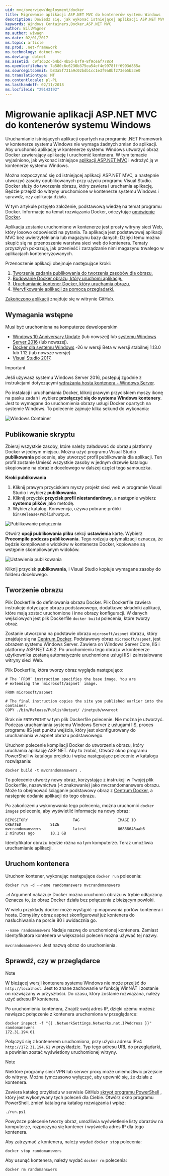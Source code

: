 ```yaml
---
uid: mvc/overview/deployment/docker
title: Migrowanie aplikacji ASP.NET MVC do kontenerów systemu Windows
description: Dowiedz się, jak wykonać istniejącej aplikacji ASP.NET MVC i uruchom go w kontenerze Docker systemu Windows
keywords: Windows Containers,Docker,ASP.NET MVC
author: BillWagner
ms.author: wiwagn
ms.date: 02/01/2017
ms.topic: article
ms.prod: .net-framework
ms.technology: dotnet-mvc
ms.devlang: dotnet
ms.assetid: c9f1d52c-b4bd-4b5d-b7f9-8f9ceaf778c4
ms.openlocfilehash: 7a580c6c6236b375ea54ef4e9978fff6993d885a
ms.sourcegitcommit: b83a5f731a9c02bdb1cc1e3f9a8bf273eb5b33e0
ms.translationtype: MT
ms.contentlocale: pl-PL
ms.lasthandoff: 02/11/2018
ms.locfileid: "29143192"
---
```

# <a name="migrating-aspnet-mvc-applications-to-windows-containers"></a>Migrowanie aplikacji ASP.NET MVC do kontenerów systemu Windows

Uruchamianie istniejących aplikacji opartych na programie .NET Framework w kontenerze systemu Windows nie wymaga żadnych zmian do aplikacji. Aby uruchomić aplikację w kontenerze systemu Windows utworzyć obraz Docker zawierający aplikację i uruchomić kontenera. W tym temacie wyjaśniono, jak wykonać istniejące [aplikacji ASP.NET MVC](http://www.asp.net/mvc) i wdrożyć ją w kontenerze systemu Windows.

Można rozpoczynać się od istniejącej aplikacji ASP.NET MVC, a następnie utworzyć zasoby opublikowanych przy użyciu programu Visual Studio. Docker służy do tworzenia obrazu, który zawiera i uruchamia aplikację. Będzie przejdź do witryny uruchomione w kontenerze systemu Windows i sprawdź, czy aplikacja działa.

W tym artykule przyjęto założenie, podstawową wiedzę na temat programu Docker. Informacje na temat rozwiązania Docker, odczytując [omówienie Docker](https://docs.docker.com/engine/understanding-docker/).

Aplikacja zostanie uruchomione w kontenerze jest prosty witryny sieci Web, który losowo odpowiedzi na pytania. Ta aplikacja jest podstawowej aplikacji MVC bez uwierzytelniania lub magazynu bazy danych; Dzięki temu można skupić się na przenoszenie warstwa sieci web do kontenera. Tematy przyszłych pokazują, jak przenieść i zarządzanie nimi magazynu trwałego w aplikacjach konteneryzowanych.

Przenoszenie aplikacji obejmuje następujące kroki:

1. [Tworzenie zadania publikowania do tworzenia zasobów dla obrazu.](#publish-script)
1. [Budowanie Docker obrazu, który uruchomi aplikację.](#build-the-image)
1. [Uruchamianie kontener Docker, który uruchamia obrazu.](#start-a-container)
1. [Weryfikowanie aplikacji za pomocą przeglądarki.](#verify-in-the-browser)

[Zakończono aplikacji](https://github.com/dotnet/docs/tree/master/samples/framework/docker/MVCRandomAnswerGenerator) znajduje się w witrynie GitHub.

## <a name="prerequisites"></a>Wymagania wstępne

Musi być uruchomiona na komputerze deweloperskim

- [Windows 10 Anniversary Update](https://www.microsoft.com/software-download/windows10/) (lub nowszej) lub [systemu Windows Server 2016](https://www.microsoft.com/cloud-platform/windows-server) (lub nowszej).
- [Docker dla systemu Windows](https://docs.docker.com/docker-for-windows/) -26 w wersji Beta w wersji stabilnej 1.13.0 lub 1.12 (lub nowsze wersje)
- [Visual Studio 2017](https://www.visualstudio.com/visual-studio-homepage-vs.aspx).

> [!IMPORTANT]
> Jeśli używasz systemu Windows Server 2016, postępuj zgodnie z instrukcjami dotyczącymi [wdrażania hosta kontenera - Windows Server](https://msdn.microsoft.com/virtualization/windowscontainers/deployment/deployment).

Po instalacji i uruchamiania Docker, kliknij prawym przyciskiem myszy ikonę na pasku zadań i wybierz **przełączyć się do systemu Windows kontenery**. Jest to wymagane do uruchomienia obrazy usługi Docker opartych na systemie Windows. To polecenie zajmuje kilka sekund do wykonania:

![Windows Container][windows-container]

## <a name="publish-script"></a>Publikowanie skryptu

Zbieraj wszystkie zasoby, które należy załadować do obrazu platformy Docker w jednym miejscu. Można użyć programu Visual Studio **publikowania** polecenie, aby utworzyć profil publikowania dla aplikacji. Ten profil zostanie Umieść wszystkie zasoby w jednym drzewie katalogu skopiowane na obrazie docelowego w dalszej części tego samouczka.

**Kroki publikowania**

1. Kliknij prawym przyciskiem myszy projekt sieci web w programie Visual Studio i wybierz **publikowania**.
1. Kliknij przycisk **przycisk profil niestandardowy**, a następnie wybierz **systemu plików** jako metodę.
1. Wybierz katalog. Konwencja, używa pobrane próbki `bin\Release\PublishOutput`.

![Publikowanie połączenia][publish-connection]

Otwórz **opcji publikowania pliku** sekcji **ustawienia** kartę. Wybierz **Precompile podczas publikowania**. Tego rodzaju optymalizacji oznacza, że będzie kompilowanie widoków w kontenerze Docker, kopiowane są wstępnie skompilowanym widoków.

![Ustawienia publikowania][publish-settings]

Kliknij przycisk **publikowania**, i Visual Studio kopiuje wymagane zasoby do folderu docelowego.

## <a name="build-the-image"></a>Tworzenie obrazu

Plik Dockerfile do definiowania obrazu Docker. Plik Dockerfile zawiera instrukcje dotyczące obrazu podstawowego, dodatkowe składniki aplikacji, które mają zostać uruchomione i inne obrazy konfiguracji.  W danych wejściowych jest plik Dockerfile `docker build` polecenia, które tworzy obraz.

Zostanie utworzona na podstawie obrazu `microsoft/aspnet` obrazu, który znajduje się na [Centrum Docker](https://hub.docker.com/r/microsoft/aspnet/).
Podstawowy obraz `microsoft/aspnet`, jest obrazem systemu Windows Server. Zawiera on Windows Server Core, IIS i platformy ASP.NET 4.6.2. Po uruchomieniu tego obrazu w kontenerze użytkownika zostaną automatycznie uruchomione usługi IIS i zainstalowane witryny sieci Web.

Plik Dockerfile, która tworzy obraz wygląda następująco:

```console
# The `FROM` instruction specifies the base image. You are
# extending the `microsoft/aspnet` image.

FROM microsoft/aspnet

# The final instruction copies the site you published earlier into the container.
COPY ./bin/Release/PublishOutput/ /inetpub/wwwroot
```

Brak nie `ENTRYPOINT` w tym plik Dockerfile polecenie. Nie można je utworzyć. Podczas uruchamiania systemu Windows Server z usługami IIS, proces programu IIS jest punktu wejścia, który jest skonfigurowany do uruchamiania w aspnet obrazu podstawowego.

Uruchom polecenie kompilacji Docker do utworzenia obrazu, który uruchamia aplikację ASP.NET. Aby to zrobić, Otwórz okno programu PowerShell w katalogu projektu i wpisz następujące polecenie w katalogu rozwiązania:

```console
docker build -t mvcrandomanswers .
```

To polecenie utworzy nowy obraz, korzystając z instrukcji w Twojej plik Dockerfile, nazewnictwa (-t znakowanie) jako mvcrandomanswers obrazu. Może to obejmować ściąganie podstawowy obraz z [Centrum Docker](http://hub.docker.com), a następnie dodanie aplikacji do tego obrazu.

Po zakończeniu wykonywania tego polecenia, można uruchomić `docker images` polecenie, aby wyświetlić informacje na nowy obraz:

```console
REPOSITORY                    TAG                 IMAGE ID            CREATED             SIZE
mvcrandomanswers              latest              86838648aab6        2 minutes ago       10.1 GB
```

Identyfikator obrazu będzie różna na tym komputerze. Teraz umożliwia uruchamianie aplikacji.

## <a name="start-a-container"></a>Uruchom kontenera

Uruchom kontener, wykonując następujące `docker run` polecenia:

```console
docker run -d --name randomanswers mvcrandomanswers
```

`-d` Argument nakazuje Docker można uruchomić obrazu w trybie odłączony. Oznacza to, że obraz Docker działa bez połączenia z bieżącym powłoki.

W wielu przykłady docker może wystąpić -p mapowania portów kontenera i hosta. Domyślny obraz aspnet skonfigurował już kontenera do nasłuchiwania na porcie 80 i uwidacznia go. 

`--name randomanswers` Nadaje nazwę do uruchomionej kontenera. Zamiast Identyfikatora kontenera w większości poleceń można używać tej nazwy.

`mvcrandomanswers` Jest nazwą obraz do uruchomienia.

## <a name="verify-in-the-browser"></a>Sprawdź, czy w przeglądarce

> [!NOTE]
> W bieżącej wersji kontenera systemu Windows nie może przejść do `http://localhost`.
> Jest to znane zachowanie w funkcję WinNAT i zostanie on rozwiązany w przyszłości. Do czasu, który zostanie rozwiązana, należy użyć adresu IP kontenera.

Po uruchomieniu kontenera, Znajdź swój adres IP, dzięki czemu możesz nawiązać połączenie z kontenera uruchomiona w przeglądarce:

```console
docker inspect -f "{{ .NetworkSettings.Networks.nat.IPAddress }}" randomanswers
172.31.194.61
```

Połączyć się z kontenerem uruchomiona, przy użyciu adresu IPv4 `http://172.31.194.61` w przykładzie. Typ tego adresu URL do przeglądarki, a powinien zostać wyświetlony uruchomionej witryny.

> [!NOTE]
> Niektóre programy sieci VPN lub serwer proxy może uniemożliwić przejście do witryny.
> Można tymczasowo wyłączyć, aby upewnić się, że działa z kontenera.

Zawiera katalog przykładu w serwisie GitHub [skrypt programu PowerShell](https://github.com/dotnet/docs/tree/master/samples/framework/docker/MVCRandomAnswerGenerator/run.ps1) , który jest wykonywany tych poleceń dla Ciebie. Otwórz okno programu PowerShell, zmień katalog na katalog rozwiązania i wpisz:

```console
./run.ps1
```

Powyższe polecenie tworzy obraz, umożliwia wyświetlenie listy obrazów na komputerze, rozpoczyna się kontener i wyświetla adres IP dla tego kontenera.

Aby zatrzymać z kontenera, należy wydać `docker
stop` polecenia:

```console
docker stop randomanswers
```

Aby usunąć kontenera, należy wydać `docker rm` polecenia:

```console
docker rm randomanswers
```

[windows-container]: media/aspnetmvc/SwitchContainer.png "Przełącz się do kontenera systemu Windows"
[publish-connection]: media/aspnetmvc/PublishConnection.png "Publikowanie do systemu plików"
[publish-settings]: media/aspnetmvc/PublishSettings.png "Ustawienia publikowania"
